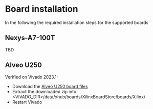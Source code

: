 # Board installation
In the following the required installation steps for the supported boards

## Nexys-A7-100T
TBD

## Alveo U250
Verified on Vivado 2023.1:
   - Download the [Alveo U250 board files](https://www.xilinx.com/bin/public/openDownload?filename=au250_board_files_20200616.zip)
   - Extract the downloaded zip into \<VIVADO_DIR>/data/xhub/boards/XilinxBoardStore/boards/Xilinx/
   - Restart Vivado
